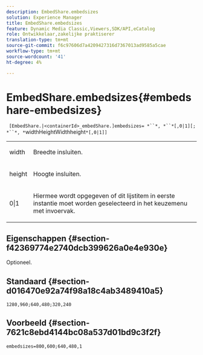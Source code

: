 ```yaml
---
description: EmbedShare.embedsizes
solution: Experience Manager
title: EmbedShare.embedsizes
feature: Dynamic Media Classic,Viewers,SDK/API,eCatalog
role: Ontwikkelaar,zakelijke praktiserer
translation-type: tm+mt
source-git-commit: f6c97606d7a4209427316d7367013ad9585a5cae
workflow-type: tm+mt
source-wordcount: '41'
ht-degree: 4%

---
```



# EmbedShare.embedsizes{#embedshare-embedsizes}

` [EmbedShare.|<containerId>_embedShare.]embedsizes= *``*, *``*[,0|1][; *``*, *`widthHeightWidthheight`*[,0|1]]`

<table id="table_2B109D2F91E64B5382B31921C3780FA5"> 
 <tbody> 
  <tr> 
   <td colname="col1"> <p> <span class="codeph"> <span class="varname"> width  </span> </span> </p> </td> 
   <td colname="col2"> <p>Breedte insluiten. </p> </td> 
  </tr> 
  <tr> 
   <td colname="col1"> <p> <span class="codeph"> <span class="varname"> height  </span> </span> </p> </td> 
   <td colname="col2"> <p>Hoogte insluiten. </p> </td> 
  </tr> 
  <tr> 
   <td colname="col1"> <p> <span class="codeph"> 0|1  </span> </p> </td> 
   <td colname="col2"> <p> Hiermee wordt opgegeven of dit lijstitem in eerste instantie moet worden geselecteerd in het keuzemenu met invoervak. </p> </td> 
  </tr> 
 </tbody> 
</table>

## Eigenschappen {#section-f42369774e2740dcb399626a0e4e930e}

Optioneel.

## Standaard {#section-d016470e92a74f98a18c4ab3489410a5}

`1280,960;640,480;320,240`

## Voorbeeld {#section-7621c8ebd4144bc08a537d01bd9c3f2f}

`embedsizes=800,600;640,480,1`
